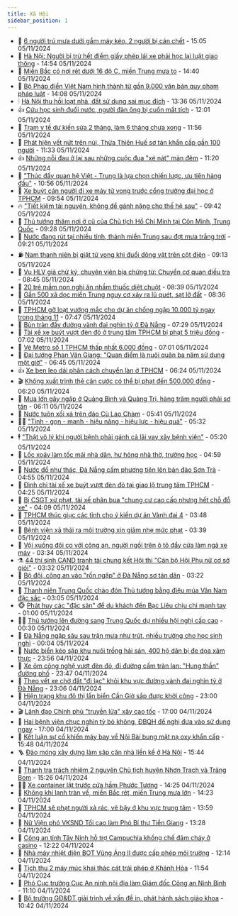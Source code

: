 ```yaml
---
title: Xã Hội
sidebar_position: 1
---
```


<!-- dantri-xa-hoi:START -->
- 🫣 [6 người trú mưa dưới gầm máy kéo, 2 người bị cán chết](https://dantri.com.vn/xa-hoi/6-nguoi-tru-mua-duoi-gam-may-keo-2-nguoi-bi-can-chet-20241105214314759.htm) - 15:05 05/11/2024
- 💼 [Hà Nội: Người bị trừ hết điểm giấy phép lái xe phải học lại luật giao thông](https://dantri.com.vn/xa-hoi/ha-noi-nguoi-bi-tru-het-diem-giay-phep-lai-xe-phai-hoc-lai-luat-giao-thong-20241105212816371.htm) - 14:54 05/11/2024
- 🎊 [Miền Bắc có nơi rét dưới 16 độ C, miền Trung mưa to](https://dantri.com.vn/xa-hoi/mien-bac-co-noi-ret-duoi-16-do-c-mien-trung-mua-to-20241105213241995.htm) - 14:40 05/11/2024
- 🙉 [Bộ Pháp điển Việt Nam hình thành từ gần 9.000 văn bản quy phạm pháp luật](https://dantri.com.vn/xa-hoi/bo-phap-dien-viet-nam-hinh-thanh-tu-gan-9000-van-ban-quy-pham-phap-luat-20241105203329866.htm) - 14:08 05/11/2024
- 🕯 [Hà Nội thu hồi loạt nhà, đất sử dụng sai mục đích](https://dantri.com.vn/xa-hoi/ha-noi-thu-hoi-loat-nha-dat-su-dung-sai-muc-dich-20241105202403297.htm) - 13:36 05/11/2024
- 👍 [Cứu học sinh đuối nước, người đàn ông bị cuốn mất tích](https://dantri.com.vn/xa-hoi/cuu-hoc-sinh-duoi-nuoc-nguoi-dan-ong-bi-cuon-mat-tich-20241105185546609.htm) - 12:01 05/11/2024
- 🤖 [Trạm y tế dự kiến sửa 2 tháng, làm 6 tháng chưa xong](https://dantri.com.vn/xa-hoi/tram-y-te-du-kien-sua-2-thang-lam-6-thang-chua-xong-20241105173144359.htm) - 11:56 05/11/2024
- 🙉 [Phát hiện vết nứt trên núi, Thừa Thiên Huế sơ tán khẩn cấp gần 100 người](https://dantri.com.vn/xa-hoi/phat-hien-vet-nut-tren-nui-thua-thien-hue-so-tan-khan-cap-gan-100-nguoi-20241105175557560.htm) - 11:33 05/11/2024
- 👍 [Những nỗi đau ở lại sau những cuộc đua &quot;xé nát&quot; màn đêm](https://dantri.com.vn/xa-hoi/nhung-noi-dau-o-lai-sau-nhung-cuoc-dua-xe-nat-man-dem-20241105165538753.htm) - 11:20 05/11/2024
- 🗽 [&quot;Thúc đẩy quan hệ Việt - Trung là lựa chọn chiến lược, ưu tiên hàng đầu&quot;](https://dantri.com.vn/xa-hoi/thuc-day-quan-he-viet-trung-la-lua-chon-chien-luoc-uu-tien-hang-dau-20241105123504789.htm) - 10:56 05/11/2024
- 🗽 [Xe buýt cán người đi xe máy tử vong trước cổng trường đại học ở TPHCM](https://dantri.com.vn/xa-hoi/xe-buyt-can-nguoi-di-xe-may-tu-vong-truoc-cong-truong-dai-hoc-o-tphcm-20241105164807818.htm) - 09:54 05/11/2024
- 🔥 [&quot;Tiết kiệm tài nguyên, không để gánh nặng cho thế hệ sau&quot;](https://dantri.com.vn/xa-hoi/tiet-kiem-tai-nguyen-khong-de-ganh-nang-cho-the-he-sau-20241105160145092.htm) - 09:42 05/11/2024
- 🦒 [Thủ tướng thăm nơi ở cũ của Chủ tịch Hồ Chí Minh tại Côn Minh, Trung Quốc](https://dantri.com.vn/xa-hoi/thu-tuong-tham-noi-o-cu-cua-chu-tich-ho-chi-minh-tai-con-minh-trung-quoc-20241105143829579.htm) - 09:28 05/11/2024
- 🧐 [Nước đang rút tại nhiều tỉnh, thành miền Trung sau đợt mưa trắng trời](https://dantri.com.vn/xa-hoi/nuoc-dang-rut-tai-nhieu-tinh-thanh-mien-trung-sau-dot-mua-trang-troi-20241105153128768.htm) - 09:21 05/11/2024
- ⛽️ [Nam thanh niên bị giật tử vong khi đuổi động vật trên cột điện](https://dantri.com.vn/xa-hoi/nam-thanh-nien-bi-giat-tu-vong-khi-duoi-dong-vat-tren-cot-dien-20241105153755354.htm) - 09:13 05/11/2024
- 🚀 [Vụ HLV giả chữ ký, chuyên viên bịa chứng từ: Chuyển cơ quan điều tra](https://dantri.com.vn/xa-hoi/vu-hlv-gia-chu-ky-chuyen-vien-bia-chung-tu-chuyen-co-quan-dieu-tra-20241105145332686.htm) - 08:45 05/11/2024
- 🦒 [20 trẻ mầm non nghi ăn nhầm thuốc diệt chuột](https://dantri.com.vn/xa-hoi/20-tre-mam-non-nghi-an-nham-thuoc-diet-chuot-20241105153433805.htm) - 08:39 05/11/2024
- 🦅 [Gần 500 xã dọc miền Trung nguy cơ xảy ra lũ quét, sạt lở đất](https://dantri.com.vn/xa-hoi/gan-500-xa-doc-mien-trung-nguy-co-xay-ra-lu-quet-sat-lo-dat-20241105152732754.htm) - 08:36 05/11/2024
- 🚀 [TPHCM gỡ loạt vướng mắc cho dự án chống ngập 10.000 tỷ ngay trong tháng 11](https://dantri.com.vn/xa-hoi/tphcm-go-loat-vuong-mac-cho-du-an-chong-ngap-10000-ty-ngay-trong-thang-11-20241105143246576.htm) - 07:47 05/11/2024
- 🦅 [Bùn tràn đầy đường vành đai nghìn tỷ ở Đà Nẵng](https://dantri.com.vn/xa-hoi/bun-tran-day-duong-vanh-dai-nghin-ty-o-da-nang-20241105135606600.htm) - 07:29 05/11/2024
- 🤠 [Tài xế xe buýt vượt đèn đỏ ở trung tâm TPHCM bị phạt 5 triệu đồng](https://dantri.com.vn/xa-hoi/tai-xe-xe-buyt-vuot-den-do-o-trung-tam-tphcm-bi-phat-5-trieu-dong-20241105131909681.htm) - 07:02 05/11/2024
- 💄 [Vé Metro số 1 TPHCM thấp nhất 6.000 đồng](https://dantri.com.vn/xa-hoi/ve-metro-so-1-tphcm-thap-nhat-6000-dong-20241105132221095.htm) - 07:01 05/11/2024
- 🥷 [Đại tướng Phan Văn Giang: &quot;Quan điểm là nuôi quân ba năm sử dụng một giờ&quot;](https://dantri.com.vn/xa-hoi/dai-tuong-phan-van-giang-quan-diem-la-nuoi-quan-ba-nam-su-dung-mot-gio-20241105131335649.htm) - 06:45 05/11/2024
- 👍 [Xe ben leo dải phân cách chuyển làn ở TPHCM](https://dantri.com.vn/xa-hoi/xe-ben-leo-dai-phan-cach-chuyen-lan-o-tphcm-20241105125801456.htm) - 06:24 05/11/2024
- 🎬 [Không xuất trình thẻ căn cước có thể bị phạt đến 500.000 đồng](https://dantri.com.vn/xa-hoi/khong-xuat-trinh-the-can-cuoc-co-the-bi-phat-den-500000-dong-20241105131639093.htm) - 06:20 05/11/2024
- 🦒 [Mưa lớn gây ngập ở Quảng Bình và Quảng Trị, hàng trăm người phải sơ tán](https://dantri.com.vn/xa-hoi/mua-lon-gay-ngap-o-quang-binh-va-quang-tri-hang-tram-nguoi-phai-so-tan-20241105123758633.htm) - 06:11 05/11/2024
- 🌊 [Nước tuôn xối xả trên đảo Cù Lao Chàm](https://dantri.com.vn/xa-hoi/nuoc-tuon-xoi-xa-tren-dao-cu-lao-cham-20241105110930586.htm) - 05:41 05/11/2024
- 🧑‍💻 [&quot;Tinh - gọn - mạnh - hiệu năng - hiệu lực - hiệu quả&quot;](https://dantri.com.vn/xa-hoi/tinh-gon-manh-hieu-nang-hieu-luc-hieu-qua-20241105120411902.htm) - 05:32 05/11/2024
- 🕴 [&quot;Thật vô lý khi người bệnh phải gánh cả lãi vay xây bệnh viện&quot;](https://dantri.com.vn/xa-hoi/that-vo-ly-khi-nguoi-benh-phai-ganh-ca-lai-vay-xay-benh-vien-20241105111905736.htm) - 05:20 05/11/2024
- 🤔 [Lốc xoáy làm tốc mái nhà dân, hư hỏng nhà thờ, trường học](https://dantri.com.vn/xa-hoi/loc-xoay-lam-toc-mai-nha-dan-hu-hong-nha-tho-truong-hoc-20241105114308698.htm) - 04:59 05/11/2024
- 💄 [Nước đổ như thác, Đà Nẵng cấm phương tiện lên bán đảo Sơn Trà](https://dantri.com.vn/xa-hoi/nuoc-do-nhu-thac-da-nang-cam-phuong-tien-len-ban-dao-son-tra-20241105112517441.htm) - 04:55 05/11/2024
- 🧠 [Đình chỉ tài xế xe buýt vượt đèn đỏ tại giao lộ trung tâm TPHCM](https://dantri.com.vn/xa-hoi/dinh-chi-tai-xe-xe-buyt-vuot-den-do-tai-giao-lo-trung-tam-tphcm-20241105091039276.htm) - 04:25 05/11/2024
- 🦣 [Bị CSGT xử phạt, tài xế phân bua &quot;chung cư cao cấp nhưng hết chỗ đỗ xe&quot;](https://dantri.com.vn/xa-hoi/bi-csgt-xu-phat-tai-xe-phan-bua-chung-cu-cao-cap-nhung-het-cho-do-xe-20241105101437903.htm) - 04:09 05/11/2024
- 💫 [TPHCM thúc giục các tỉnh cho ý kiến dự án Vành đai 4](https://dantri.com.vn/xa-hoi/tphcm-thuc-giuc-cac-tinh-cho-y-kien-du-an-vanh-dai-4-20241105094251447.htm) - 03:48 05/11/2024
- 🚀 [Bệnh viện xả thải ra môi trường xin giảm nhẹ mức phạt](https://dantri.com.vn/xa-hoi/benh-vien-xa-thai-ra-moi-truong-xin-giam-nhe-muc-phat-20241105094543089.htm) - 03:39 05/11/2024
- 🤔 [Vội xuống đôi co với công an, người ngồi trên ô tô đẩy cửa làm ngã xe máy](https://dantri.com.vn/xa-hoi/voi-xuong-doi-co-voi-cong-an-nguoi-ngoi-tren-o-to-day-cua-lam-nga-xe-may-20241104170146859.htm) - 03:34 05/11/2024
- ⚗️ [44 thí sinh CAND tranh tài chung kết Hội thi &quot;Cán bộ Hội Phụ nữ cơ sở giỏi&quot;](https://dantri.com.vn/xa-hoi/44-thi-sinh-cand-tranh-tai-chung-ket-hoi-thi-can-bo-hoi-phu-nu-co-so-gioi-20241105093515778.htm) - 03:32 05/11/2024
- 🫶 [Bộ đội, công an vào &quot;rốn ngập&quot; ở Đà Nẵng sơ tán dân](https://dantri.com.vn/xa-hoi/bo-doi-cong-an-vao-ron-ngap-o-da-nang-so-tan-dan-20241105093909559.htm) - 03:22 05/11/2024
- 🌮 [Thanh niên Trung Quốc chào đón Thủ tướng bằng điệu múa Vân Nam đặc sắc](https://dantri.com.vn/xa-hoi/thanh-nien-trung-quoc-chao-don-thu-tuong-bang-dieu-mua-van-nam-dac-sac-20241105064014818.htm) - 03:05 05/11/2024
- 🐵 [Phát huy các &quot;đặc sản&quot; để du khách đến Bạc Liêu chịu chi mạnh tay](https://dantri.com.vn/xa-hoi/phat-huy-cac-dac-san-de-du-khach-den-bac-lieu-chiu-chi-manh-tay-20241104233139729.htm) - 01:00 05/11/2024
- 🧑‍🏫 [Thủ tướng lên đường sang Trung Quốc dự nhiều hội nghị cấp cao](https://dantri.com.vn/xa-hoi/thu-tuong-len-duong-sang-trung-quoc-du-nhieu-hoi-nghi-cap-cao-20241104201307720.htm) - 00:30 05/11/2024
- 💫 [Đà Nẵng ngập sâu sau trận mưa như trút, nhiều trường cho học sinh nghỉ](https://dantri.com.vn/xa-hoi/da-nang-ngap-sau-sau-tran-mua-nhu-trut-nhieu-truong-cho-hoc-sinh-nghi-20241105064944854.htm) - 00:04 05/11/2024
- 🦩 [Nước biển kéo sập khu nuôi trồng hải sản, 400 hộ dân bị đe dọa xâm thực](https://dantri.com.vn/xa-hoi/nuoc-bien-keo-sap-khu-nuoi-trong-hai-san-400-ho-dan-bi-de-doa-xam-thuc-20241104203017477.htm) - 23:56 04/11/2024
- 🦄 [Xe ôm công nghệ vượt đèn đỏ, đi đường cấm tràn lan: &quot;Hung thần&quot; đường phố](https://dantri.com.vn/xa-hoi/xe-om-cong-nghe-vuot-den-do-di-duong-cam-tran-lan-hung-than-duong-pho-20241105035429774.htm) - 23:47 04/11/2024
- 💂 [Theo vết xe chở đất &quot;đi lạc&quot; khỏi khu vực đường vành đai nghìn tỷ ở Đà Nẵng](https://dantri.com.vn/xa-hoi/theo-vet-xe-cho-dat-di-lac-khoi-khu-vuc-duong-vanh-dai-nghin-ty-o-da-nang-20241104194226049.htm) - 23:06 04/11/2024
- 💄 [Hiện trạng khu đô thị lấn biển Cần Giờ sắp được khởi công](https://dantri.com.vn/xa-hoi/hien-trang-khu-do-thi-lan-bien-can-gio-sap-duoc-khoi-cong-20241025194111464.htm) - 23:00 04/11/2024
- 🎬 [Lãnh đạo Chính phủ &quot;truyền lửa&quot; xây cao tốc](https://dantri.com.vn/xa-hoi/lanh-dao-chinh-phu-truyen-lua-xay-cao-toc-20241103101809373.htm) - 17:00 04/11/2024
- 👀 [Hai bệnh viện chục nghìn tỷ bỏ không, ĐBQH đề nghị đưa vào sử dụng ngay](https://dantri.com.vn/xa-hoi/hai-benh-vien-chuc-nghin-ty-bo-khong-dbqh-de-nghi-dua-vao-su-dung-ngay-20241104174509439.htm) - 17:00 04/11/2024
- 💃 [Kết luận sự cố khiến máy bay về Nội Bài bung mặt nạ oxy khẩn cấp](https://dantri.com.vn/xa-hoi/ket-luan-su-co-khien-may-bay-ve-noi-bai-bung-mat-na-oxy-khan-cap-20241104222707513.htm) - 15:48 04/11/2024
- 🪜 [Đào móng xây dựng làm sập căn nhà liền kề ở Hà Nội](https://dantri.com.vn/xa-hoi/dao-mong-xay-dung-lam-sap-can-nha-lien-ke-o-ha-noi-20241104223859823.htm) - 15:44 04/11/2024
- 📝 [Thanh tra trách nhiệm 2 nguyên Chủ tịch huyện Nhơn Trạch và Trảng Bom](https://dantri.com.vn/xa-hoi/thanh-tra-trach-nhiem-2-nguyen-chu-tich-huyen-nhon-trach-va-trang-bom-20241104193118375.htm) - 15:26 04/11/2024
- 🧑‍💻 [Xe container lật trước cửa hầm Phước Tượng](https://dantri.com.vn/xa-hoi/xe-container-lat-truoc-cua-ham-phuoc-tuong-20241104205428766.htm) - 14:25 04/11/2024
- 👺 [Không khí lạnh tràn về, miền Bắc rét, miền Trung mưa lớn](https://dantri.com.vn/xa-hoi/khong-khi-lanh-tran-ve-mien-bac-ret-mien-trung-mua-lon-20241104204618431.htm) - 14:23 04/11/2024
- 🌮 [TPHCM sẽ phạt người xả rác, vẽ bậy ở khu vực trung tâm](https://dantri.com.vn/xa-hoi/tphcm-se-phat-nguoi-xa-rac-ve-bay-o-khu-vuc-trung-tam-20241104195353507.htm) - 13:59 04/11/2024
- 🤭 [Nữ Viện phó VKSND Tối cao làm Phó Bí thư Tiền Giang](https://dantri.com.vn/xa-hoi/nu-vien-pho-vksnd-toi-cao-lam-pho-bi-thu-tien-giang-20241104195448461.htm) - 13:28 04/11/2024
- 💪 [Công an tỉnh Tây Ninh hỗ trợ Campuchia khống chế đám cháy ở casino](https://dantri.com.vn/xa-hoi/cong-an-tinh-tay-ninh-ho-tro-campuchia-khong-che-dam-chay-o-casino-20241104190520941.htm) - 12:22 04/11/2024
- 🧰 [Nhà máy nhiệt điện BOT Vũng Áng II được cấp phép môi trường](https://dantri.com.vn/xa-hoi/nha-may-nhiet-dien-bot-vung-ang-ii-duoc-cap-phep-moi-truong-20241104184534826.htm) - 12:14 04/11/2024
- 🤡 [Tịch thu 2 máy múc khai thác cát trái phép ở Khánh Hòa](https://dantri.com.vn/xa-hoi/tich-thu-2-may-muc-khai-thac-cat-trai-phep-o-khanh-hoa-20241104183303871.htm) - 11:54 04/11/2024
- 🦆 [Phó Cục trưởng Cục An ninh nội địa làm Giám đốc Công an Ninh Bình](https://dantri.com.vn/xa-hoi/pho-cuc-truong-cuc-an-ninh-noi-dia-lam-giam-doc-cong-an-ninh-binh-20241104172928704.htm) - 11:10 04/11/2024
- 🦍 [Bộ trưởng GĐ&amp;ĐT giải trình về vấn đề in, phát hành sách giáo khoa](https://dantri.com.vn/xa-hoi/bo-truong-gddt-giai-trinh-ve-van-de-in-phat-hanh-sach-giao-khoa-20241104172029905.htm) - 10:42 04/11/2024<!-- dantri-xa-hoi:END -->
